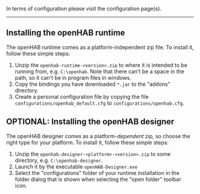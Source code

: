 In terms of configuration please visit the configuration page(s). 

***

## Installing the openHAB runtime

The openHAB runtime comes as a platform-independent zip file.
To install it, follow these simple steps:

1. Unzip the `openhab-runtime-<version>.zip` to where it is intended to be running from, e.g. `C:\openhab`.  Note that there can't be a space in the path, so it can't be in program files in windows.
1. Copy the bindings you have downloaded `*.jar` to the "addons" directory.
1. Create a personal configuration file by copying the file `configurations/openhab_default.cfg` to `configurations/openhab.cfg`.
 
## OPTIONAL: Installing the openHAB designer

The openHAB designer comes as a platform-*dependent* zip, so choose the right type for your platform.
To install it, follow these simple steps:

1. Unzip the `openhab-designer-<platform>-<version>.zip` to some directory, e.g. `C:\openhab-designer`.
1. Launch it by the executable `openHAB-Designer.exe` 
1. Select the "configurations" folder of your runtime installation in the folder dialog that is shown when selecting the "open folder" toolbar icon.